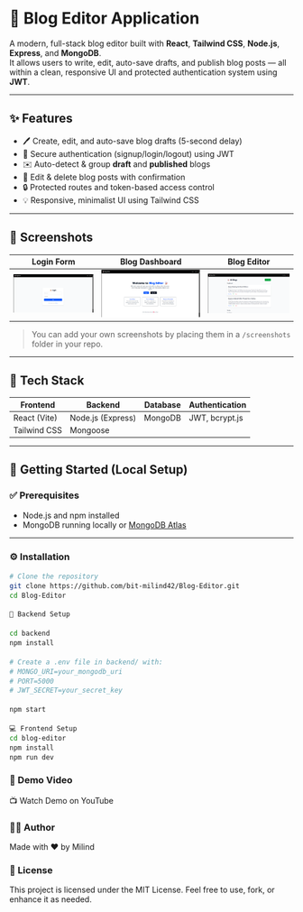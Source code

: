 # 📝 Blog Editor Application

A modern, full-stack blog editor built with **React**, **Tailwind CSS**, **Node.js**, **Express**, and **MongoDB**.  
It allows users to write, edit, auto-save drafts, and publish blog posts — all within a clean, responsive UI and protected authentication system using **JWT**.

---

## ✨ Features

- 🖊️ Create, edit, and auto-save blog drafts (5-second delay)
- 🔐 Secure authentication (signup/login/logout) using JWT
- ✉️ Auto-detect & group **draft** and **published** blogs
- 🔁 Edit & delete blog posts with confirmation
- 🔒 Protected routes and token-based access control
- 💡 Responsive, minimalist UI using Tailwind CSS

---

## 📸 Screenshots

| Login Form | Blog Dashboard | Blog Editor |
|------------|----------------|-------------|
| ![Login](https://raw.githubusercontent.com/bit-milind42/Blog-Editor/refs/heads/main/Login.png) | ![Homepage](https://raw.githubusercontent.com/bit-milind42/Blog-Editor/refs/heads/main/Home.png) | ![Editor](https://raw.githubusercontent.com/bit-milind42/Blog-Editor/refs/heads/main/Blogs.png) |

> You can add your own screenshots by placing them in a `/screenshots` folder in your repo.

---

## 🧱 Tech Stack

| Frontend            | Backend             | Database     | Authentication |
|---------------------|---------------------|--------------|----------------|
| React (Vite)        | Node.js (Express)   | MongoDB      | JWT, bcrypt.js |
| Tailwind CSS        | Mongoose            |              |                |

---

## 🚀 Getting Started (Local Setup)

### ✅ Prerequisites

- Node.js and npm installed  
- MongoDB running locally or [MongoDB Atlas](https://www.mongodb.com/cloud/atlas)

---

### ⚙️ Installation

```bash
# Clone the repository
git clone https://github.com/bit-milind42/Blog-Editor.git
cd Blog-Editor

🔧 Backend Setup

cd backend
npm install

# Create a .env file in backend/ with:
# MONGO_URI=your_mongodb_uri
# PORT=5000
# JWT_SECRET=your_secret_key

npm start

💻 Frontend Setup
cd blog-editor
npm install
npm run dev

```

### 🎥 Demo Video
📺 Watch Demo on YouTube

### 🧑‍💻 Author
Made with ❤️ by Milind

### 📄 License
This project is licensed under the MIT License.
Feel free to use, fork, or enhance it as needed.

